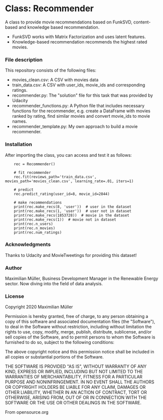 # Class: Recommender

A class to provide movie recommendations based on FunkSVD, content-based and knowledge based recommendation.
* FunkSVD works with Matrix Factorization and uses latent features.
* Knowledge-based recommendation recommends the highest rated movies.

### File description
This repository consists of the following files: 
* movies_clean.csv: A CSV with movies data
* train_data.csv: A CSV with user_ids, movie_ids and corresponding ratings. 
* recommender.py: The "solution" file for this task that was provided by Udacity
* recommender_functions.py: A Python file that includes necessary functions for the recommender, e.g. create a DataFrame with movies ranked by rating, find similar movies and convert movie_ids to movie names. 
* recommender_template.py: My own approach to build a movie recommender. 


### Installation
After importing the class, you can access and test it as follows: 

```
    rec = Recommender()

    # fit recommender
    rec.fit(reviews_path='train_data.csv', movies_path='movies_clean.csv', learning_rate=.01, iters=1)

    # predict
    rec.predict_rating(user_id=8, movie_id=2844)

    # make recommendations
    print(rec.make_recs(8, 'user'))  # user in the dataset
    print(rec.make_recs(1, 'user'))  # user not in dataset
    print(rec.make_recs(1853728))  # movie in the dataset
    print(rec.make_recs(1))  # movie not in dataset
    print(rec.n_users)
    print(rec.n_movies)
    print(rec.num_ratings)
```

### Acknowledgments
Thanks to Udacity and MovieTweetings for providing this dataset! 


### Author

Maximilian Müller, Business Development Manager in the Renewable Energy sector. Now diving into the field of data analysis. 


### License
Copyright 2020 Maximilian Müller

Permission is hereby granted, free of charge, to any person obtaining a copy of this software and associated 
documentation files (the "Software"), to deal in the Software without restriction, including without limitation the 
rights to use, copy, modify, merge, publish, distribute, sublicense, and/or sell copies of the Software, and to permit 
persons to whom the Software is furnished to do so, subject to the following conditions:

The above copyright notice and this permission notice shall be included in all copies or substantial portions of the 
Software.

THE SOFTWARE IS PROVIDED "AS IS", WITHOUT WARRANTY OF ANY KIND, EXPRESS OR IMPLIED, INCLUDING BUT NOT LIMITED TO THE 
WARRANTIES OF MERCHANTABILITY, FITNESS FOR A PARTICULAR PURPOSE AND NONINFRINGEMENT. IN NO EVENT SHALL THE AUTHORS OR 
COPYRIGHT HOLDERS BE LIABLE FOR ANY CLAIM, DAMAGES OR OTHER LIABILITY, WHETHER IN AN ACTION OF CONTRACT, TORT OR 
OTHERWISE, ARISING FROM, OUT OF OR IN CONNECTION WITH THE SOFTWARE OR THE USE OR OTHER DEALINGS IN THE SOFTWARE.

From opensource.org